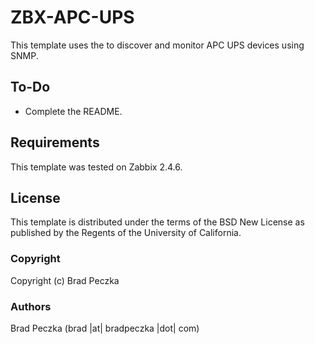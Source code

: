 ZBX-APC-UPS
==============

This template uses the <completeme> to discover and monitor APC UPS devices using SNMP.

To-Do
-----

  * Complete the README.

Requirements
------------

This template was tested on Zabbix 2.4.6.

License
-------

This template is distributed under the terms of the BSD New License as published by the Regents of the University of California.

### Copyright

  Copyright (c) Brad Peczka

### Authors
  
  Brad Peczka
  (brad |at| bradpeczka |dot| com)

